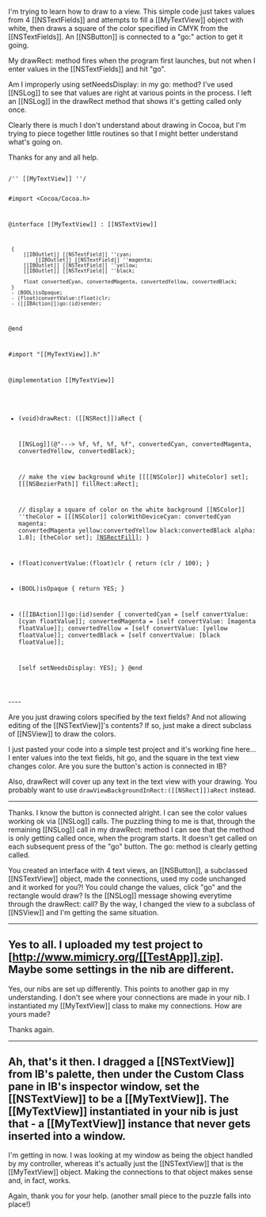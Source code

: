 I'm trying to learn how to draw to a view.  This simple code just takes values from 4 [[NSTextFields]] and attempts to fill a [[MyTextView]] object with white, then draws a square of the color specified in CMYK from the [[NSTextFields]].  An [[NSButton]] is connected to a "go:" action to get it going.

My drawRect: method fires when the program first launches, but not when I enter values in the [[NSTextFields]] and hit "go".

Am I improperly using setNeedsDisplay: in my go: method?  I've used [[NSLog]] to see that values are right at various points in the process.  I left an [[NSLog]] in the drawRect method that shows it's getting called only once.

Clearly there is much I don't understand about drawing in Cocoa, but I'm trying to piece together little routines so that I might better understand what's going on.

Thanks for any and all help.

<code>
/'' [[MyTextView]] ''/

#import <Cocoa/Cocoa.h>

@interface [[MyTextView]] : [[NSTextView]]

     {
	     [[IBOutlet]] [[NSTextField]] ''cyan;
      	     [[IBOutlet]] [[NSTextField]] ''magenta;
	     [[IBOutlet]] [[NSTextField]] ''yellow;
	     [[IBOutlet]] [[NSTextField]] ''black;
	
	     float convertedCyan, convertedMagenta, convertedYellow, convertedBlack;
     }
     - (BOOL)isOpaque;
     - (float)convertValue:(float)clr;
     - ([[IBAction]])go:(id)sender;

@end

#import "[[MyTextView]].h"

@implementation [[MyTextView]]


- (void)drawRect: ([[NSRect]])aRect
{
		
	[[NSLog]](@"---> %f, %f, %f, %f", convertedCyan, convertedMagenta, convertedYellow, convertedBlack);
	
	// make the view background white
	[[[[NSColor]] whiteColor] set];
	[[[NSBezierPath]] fillRect:aRect];
	
	// display a square of color on the white background
	[[NSColor]] ''theColor = [[[NSColor]] colorWithDeviceCyan: convertedCyan magenta: convertedMagenta yellow:convertedYellow black:convertedBlack alpha: 1.0];
	[theColor set];
	[[NSRectFill]]([[NSMakeRect]](0,0,50,50));
}

- (float)convertValue:(float)clr
{
	return (clr / 100);
}

- (BOOL)isOpaque
{
	return YES;
}

- ([[IBAction]])go:(id)sender
{
	convertedCyan = [self convertValue: [cyan floatValue]];
	convertedMagenta = [self convertValue: [magenta floatValue]];
	convertedYellow = [self convertValue: [yellow floatValue]];
	convertedBlack = [self convertValue: [black floatValue]];

	[self setNeedsDisplay: YES];
}
@end
</code>
----

Are you just drawing colors specified by the text fields? And not allowing editing of the [[NSTextView]]'s contents? If so, just make a direct subclass of [[NSView]] to draw the colors.

I just pasted your code into a simple test project and it's working fine here... I enter values into the text fields, hit go, and the square in the text view changes color. Are you sure the button's action is connected in IB?

Also, drawRect will cover up any text in the text view with your drawing. You probably want to use <code>drawViewBackgroundInRect:([[NSRect]])aRect</code> instead.

----
Thanks.
I know the button is connected alright.  I can see the  color values working ok via [[NSLog]] calls. 
The puzzling thing to me is that, through the remaining [[NSLog]] call in my drawRect: method I can see that the method is only getting called once, when the program starts.  It doesn't get called on each subsequent press of the "go" button.  The go: method is clearly getting called.

You created an interface with 4 text views, an [[NSButton]], a subclassed [[NSTextView]] object, made the connections, used my code unchanged and it worked for you?!  You could change the values, click "go" and the rectangle would draw?  Is the [[NSLog]] message showing everytime through the drawRect: call?  By the way, I changed the view to a subclass of [[NSView]] and I'm getting the same situation.

----

Yes to all. I uploaded my test project to [http://www.mimicry.org/[[TestApp]].zip]. Maybe some settings in the nib are different.
----
Yes, our nibs are set up differently.  This points to another gap in my understanding.  I don't see where your connections are made in your nib.  I instantiated my [[MyTextView]] class to make my connections.  How are yours made?

Thanks again.

----

Ah, that's it then. I dragged a [[NSTextView]] from IB's palette, then under the Custom Class pane in IB's inspector window, set the [[NSTextView]] to be a [[MyTextView]]. The [[MyTextView]] instantiated in your nib is just that - a [[MyTextView]] instance that never gets inserted into a window.
----
I'm getting in now.  I was looking at my window as being the object handled by my controller, whereas it's actually just the [[NSTextView]] that is the [[MyTextView]] object.  Making the connections to that object makes sense and, in fact, works.

Again, thank you for your help.
(another small piece to the puzzle falls into place!)